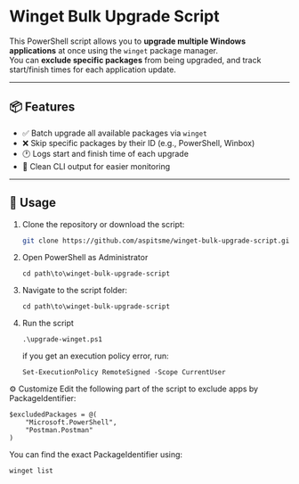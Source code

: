# Winget Bulk Upgrade Script

This PowerShell script allows you to **upgrade multiple Windows applications** at once using the `winget` package manager.  
You can **exclude specific packages** from being upgraded, and track start/finish times for each application update.

---

## 📦 Features

- ✅ Batch upgrade all available packages via `winget`
- ❌ Skip specific packages by their ID (e.g., PowerShell, Winbox)
- 🕐 Logs start and finish time of each upgrade
- 💬 Clean CLI output for easier monitoring

---

## 🚀 Usage

1. Clone the repository or download the script:
   ```bash
   git clone https://github.com/aspitsme/winget-bulk-upgrade-script.git
   ```

2. Open PowerShell as Administrator
   ```
   cd path\to\winget-bulk-upgrade-script
   ```
3. Navigate to the script folder:
   ```
   cd path\to\winget-bulk-upgrade-script
   ```
4. Run the script
   ```
   .\upgrade-winget.ps1
   ```
   if you get an execution policy error, run:
   ```
   Set-ExecutionPolicy RemoteSigned -Scope CurrentUser
   ```

⚙️ Customize
Edit the following part of the script to exclude apps by PackageIdentifier:
```
$excludedPackages = @(
    "Microsoft.PowerShell",
    "Postman.Postman"
)
```
You can find the exact PackageIdentifier using:
```
winget list
```
